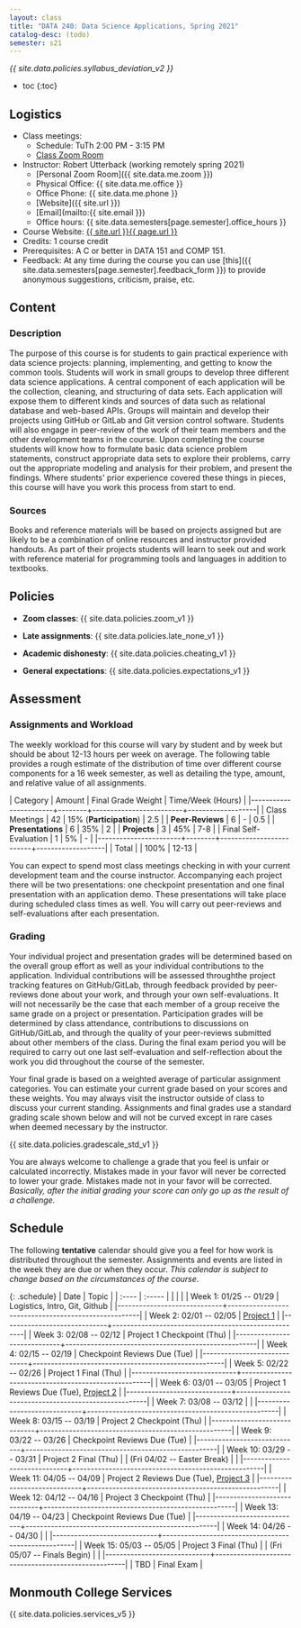 ```yaml
---
layout: class
title: "DATA 240: Data Science Applications, Spring 2021"
catalog-desc: (todo)
semester: s21
---
```


*{{ site.data.policies.syllabus_deviation_v2 }}*

* toc
{:toc}

## Logistics

* Class meetings: 
  * Schedule: TuTh 2:00 PM - 3:15 PM 
  * [Class Zoom Room](https://monmouthcollege.zoom.us/j/96050734012)
* Instructor: Robert Utterback (working remotely spring 2021)
  * [Personal Zoom Room]({{ site.data.me.zoom }})
  * Physical Office: {{ site.data.me.office }}
  * Office Phone: {{ site.data.me.phone }}
  * [Website]({{ site.url }})
  * [Email](mailto:{{ site.email }})
  * Office hours: {{ site.data.semesters[page.semester].office_hours }}
* Course Website: <a href="{{ site.url }}{{ page.url }}">{{ site.url }}{{ page.url }}</a>
* Credits: 1 course credit
* Prerequisites: A C or better in DATA 151 and COMP 151.
* Feedback: At any time during the course you can use
  [this]({{ site.data.semesters[page.semester].feedback_form }}) to provide
  anonymous suggestions, criticism, praise, etc.

## Content

### Description

The purpose of this course is for students to gain practical
experience with data science projects: planning, implementing, and
getting to know the common tools. Students will work in small groups
to develop three different data science applications. A central
component of each application will be the collection, cleaning, and
structuring of data sets. Each application will expose them to
different kinds and sources of data such as relational database and
web-based APIs.  Groups will maintain and develop their projects using
GitHub or GitLab and Git version control software. Students will also
engage in peer-review of the work of their team members and the other
development teams in the course. Upon completing the course students
will know how to formulate basic data science problem statements,
construct appropriate data sets to explore their problems, carry out
the appropriate modeling and analysis for their problem, and present
the findings. Where students' prior experience covered these things in
pieces, this course will have you work this process from start to end.

### Sources

Books and reference materials will be based on projects assigned but
are likely to be a combination of online resources and instructor
provided handouts.  As part of their projects students will learn to
seek out and work with reference material for programming tools and
languages in addition to textbooks.

## Policies

* **Zoom classes**: {{ site.data.policies.zoom_v1 }}

* **Late assignments**: {{ site.data.policies.late_none_v1 }}

* **Academic dishonesty**: {{ site.data.policies.cheating_v1 }}

* **General expectations**: {{ site.data.policies.expectations_v1 }}

## Assessment

### Assignments and Workload

The weekly workload for this course will vary by student and by week
but should be about 12-13 hours per week on average. The following
table provides a rough estimate of the distribution of time over
different course components for a 16 week semester, as well as
detailing the type, amount, and relative value of all assignments.

| Category              | Amount |      Final Grade Weight | Time/Week (Hours) |
|-----------------------+--------+-------------------------+-------------------|
| Class Meetings        |     42 | 15% (**Participation**) |               2.5 |
| **Peer-Reviews**      |      6 |                       - |               0.5 |
| **Presentations**     |      6 |                     35% |                 2 |
| **Projects**          |      3 |                     45% |               7-8 |
| Final Self-Evaluation |      1 |                      5% |                 - |
|-----------------------+--------+-------------------------+-------------------|
| Total                 |        |                    100% |             12-13 |

You can expect to spend most class meetings checking in with your
current development team and the course instructor. Accompanying each
project there will be two presentations: one checkpoint presentation
and one final presentation with an application demo. These
presentations will take place during scheduled class times as
well. You will carry out peer-reviews and self-evaluations after each
presentation.

### Grading

Your individual project and presentation grades will be determined
based on the overall group effort as well as your individual
contributions to the application. Individual contributions will be
assessed throughthe project tracking features on GitHub/GitLab,
through feedback provided by peer-reviews done about your work, and
through your own self-evaluations. It will not necessarily be the case
that each member of a group receive the same grade on a project or
presentation. Participation grades will be determined by class
attendance, contributions to discussions on GitHub/GitLab, and through
the quality of your peer-reviews submitted about other members of the
class. During the final exam period you will be required to carry out
one last self-evaluation and self-reflection about the work you did
throughout the course of the semester.

Your final grade is based on a weighted average of particular
assignment categories. You can estimate your current grade based on
your scores and these weights. You may always visit the instructor
outside of class to discuss your current standing. Assignments and
final grades use a standard grading scale shown below and will not
be curved except in rare cases when deemed necessary by the
instructor.

{{ site.data.policies.gradescale_std_v1 }}

You are always welcome to challenge a grade that you feel is unfair or
calculated incorrectly. Mistakes made in your favor will never be
corrected to lower your grade. Mistakes made not in your favor will be
corrected. *Basically, after the initial grading your score can only
go up as the result of a challenge.*

## Schedule
The following **tentative** calendar should give you a feel for how
work is distributed throughout the semester. Assignments and events
are listed in the week they are due or when they occur. *This calendar
is subject to change based on the circumstances of the course*.

{: .schedule}
| Date                        | Topic                                               |
| :----                       | :-----                                              |
| <l18>                       | <l35>                                               |
| Week 1: 01/25 -- 01/29      | Logistics, Intro, Git, Github                       |
|-----------------------------+-----------------------------------------------------|
| Week 2: 02/01 -- 02/05      | [Project 1](proj1.pdf)                              |
|-----------------------------+-----------------------------------------------------|
| Week 3: 02/08 -- 02/12      | Project 1 Checkpoint (Thu)                          |
|-----------------------------+-----------------------------------------------------|
| Week 4: 02/15 -- 02/19      | Checkpoint Reviews Due (Tue)                        |
|-----------------------------+-----------------------------------------------------|
| Week 5: 02/22 -- 02/26      | Project 1 Final (Thu)                               |
|-----------------------------+-----------------------------------------------------|
| Week 6: 03/01 -- 03/05      | Project 1 Reviews Due (Tue), [Project 2](proj2.pdf) |
|-----------------------------+-----------------------------------------------------|
| Week 7: 03/08 -- 03/12      |                                                     |
|-----------------------------+-----------------------------------------------------|
| Week 8: 03/15 -- 03/19      | Project 2 Checkpoint (Thu)                          |
|-----------------------------+-----------------------------------------------------|
| Week 9: 03/22 -- 03/26      | Checkpoint Reviews Due (Tue)                        |
|-----------------------------+-----------------------------------------------------|
| Week 10: 03/29 -- 03/31     | Project 2 Final (Thu)                               |
| (Fri 04/02 -- Easter Break) |                                                     |
|-----------------------------+-----------------------------------------------------|
| Week 11: 04/05 -- 04/09     | Project 2 Reviews Due (Tue), [Project 3](proj3.pdf) |
|-----------------------------+-----------------------------------------------------|
| Week 12: 04/12 -- 04/16     | Project 3 Checkpoint (Thu)                          |
|-----------------------------+-----------------------------------------------------|
| Week 13: 04/19 -- 04/23     | Checkpoint Reviews Due (Tue)                        |
|-----------------------------+-----------------------------------------------------|
| Week 14: 04/26 -- 04/30     |                                                     |
|-----------------------------+-----------------------------------------------------|
| Week 15: 05/03 -- 05/05     | Project 3 Final (Thu)                               |
| (Fri 05/07 -- Finals Begin) |                                                     |
|-----------------------------+-----------------------------------------------------|
| TBD                         | Final Exam                                          |

## Monmouth College Services

{{ site.data.policies.services_v5 }}

<!-- Local Variables: -->
<!-- eval: (orgtbl-mode) -->
<!-- End: -->
